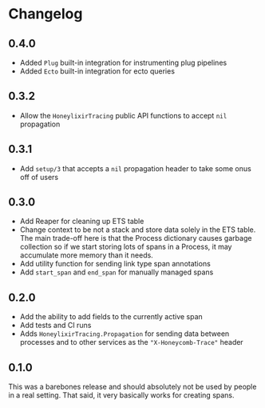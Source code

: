 # Changelog

## 0.4.0

* Added `Plug` built-in integration for instrumenting plug pipelines
* Added `Ecto` built-in integration for ecto queries

## 0.3.2

* Allow the `HoneylixirTracing` public API functions to accept `nil` propagation

## 0.3.1

* Add `setup/3` that accepts a `nil` propagation header to take some onus off of users

## 0.3.0

* Add Reaper for cleaning up ETS table
* Change context to be not a stack and store data solely in the ETS table. The main trade-off here is that the Process dictionary causes garbage collection so if we start storing lots of spans in a Process, it may accumulate more memory than it needs.
* Add utility function for sending link type span annotations
* Add `start_span` and `end_span` for manually managed spans

## 0.2.0

* Add the ability to add fields to the currently active span
* Add tests and CI runs
* Adds `HoneylixirTracing.Propagation` for sending data between processes and to other services as the `"X-Honeycomb-Trace"` header

## 0.1.0

This was a barebones release and should absolutely not be used by people in a real setting. That said, it very basically works for creating spans.
